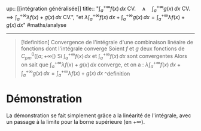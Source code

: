 up:: [[intégration généralisée]] 
title:: "$\int_{a}^{+\infty} f(x) \, dx \text{ CV.} \quad \wedge \quad \int_{a}^{+\infty} g(x) \, dx \text{ CV.} \implies \int_{a}^{+\infty} \lambda f(x)+g(x) \, dx \text{ CV.}$", "et $\displaystyle \lambda\int_{a}^{+\infty} f(x) \, dx + \int_{a}^{+\infty} g(x) \, dx = \int_{a}^{+\infty} \lambda f(x)+g(x) \, dx$"
#maths/analyse 

---

> [!definition] Convergence de l'intégrale d'une combinaison linéaire de fonctions dont l'intégrale converge
> Soient $f$ et $g$ deux fonctions de $C^0_{pm}([a; +\infty[)$
> Si $\displaystyle\int_{a}^{+\infty} f(x) \, dx$ et $\displaystyle\int_{a}^{+\infty} f(x) \, dx$ sont convergentes
> Alors on sait que $\displaystyle\int_{a}^{+\infty} \lambda f(x)+g(x) \, dx$ converge, et on a :
> $\displaystyle \lambda\int_{a}^{+\infty} f(x) \, dx + \int_{a}^{+\infty} g(x) \, dx = \int_{a}^{+\infty} \lambda f(x)+g(x) \, dx$
^definition

# Démonstration

La démonstration se fait simplement grâce a la linéarité de l'intégrale, avec un passage à la limite pour la borne supérieure (en $+\infty$).


